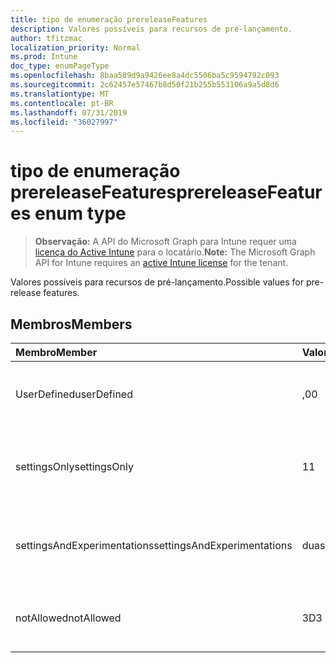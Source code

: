 ```yaml
---
title: tipo de enumeração prereleaseFeatures
description: Valores possíveis para recursos de pré-lançamento.
author: tfitzmac
localization_priority: Normal
ms.prod: Intune
doc_type: enumPageType
ms.openlocfilehash: 8baa589d9a9426ee8a4dc5506ba5c9594792c093
ms.sourcegitcommit: 2c62457e57467b8d50f21b255b553106a9a5d8d6
ms.translationtype: MT
ms.contentlocale: pt-BR
ms.lasthandoff: 07/31/2019
ms.locfileid: "36027997"
---
```

# <a name="prereleasefeatures-enum-type"></a><span data-ttu-id="20d51-103">tipo de enumeração prereleaseFeatures</span><span class="sxs-lookup"><span data-stu-id="20d51-103">prereleaseFeatures enum type</span></span>

> <span data-ttu-id="20d51-104">**Observação:** A API do Microsoft Graph para Intune requer uma [licença do Active Intune](https://go.microsoft.com/fwlink/?linkid=839381) para o locatário.</span><span class="sxs-lookup"><span data-stu-id="20d51-104">**Note:** The Microsoft Graph API for Intune requires an [active Intune license](https://go.microsoft.com/fwlink/?linkid=839381) for the tenant.</span></span>

<span data-ttu-id="20d51-105">Valores possíveis para recursos de pré-lançamento.</span><span class="sxs-lookup"><span data-stu-id="20d51-105">Possible values for pre-release features.</span></span>

## <a name="members"></a><span data-ttu-id="20d51-106">Membros</span><span class="sxs-lookup"><span data-stu-id="20d51-106">Members</span></span>
|<span data-ttu-id="20d51-107">Membro</span><span class="sxs-lookup"><span data-stu-id="20d51-107">Member</span></span>|<span data-ttu-id="20d51-108">Valor</span><span class="sxs-lookup"><span data-stu-id="20d51-108">Value</span></span>|<span data-ttu-id="20d51-109">Descrição</span><span class="sxs-lookup"><span data-stu-id="20d51-109">Description</span></span>|
|:---|:---|:---|
|<span data-ttu-id="20d51-110">UserDefined</span><span class="sxs-lookup"><span data-stu-id="20d51-110">userDefined</span></span>|<span data-ttu-id="20d51-111">,0</span><span class="sxs-lookup"><span data-stu-id="20d51-111">0</span></span>|<span data-ttu-id="20d51-112">Definido pelo usuário, valor padrão, sem intenção.</span><span class="sxs-lookup"><span data-stu-id="20d51-112">User Defined, default value, no intent.</span></span>|
|<span data-ttu-id="20d51-113">settingsOnly</span><span class="sxs-lookup"><span data-stu-id="20d51-113">settingsOnly</span></span>|<span data-ttu-id="20d51-114">1</span><span class="sxs-lookup"><span data-stu-id="20d51-114">1</span></span>|<span data-ttu-id="20d51-115">Configurações apenas recursos de pré-lançamento.</span><span class="sxs-lookup"><span data-stu-id="20d51-115">Settings only pre-release features.</span></span>|
|<span data-ttu-id="20d51-116">settingsAndExperimentations</span><span class="sxs-lookup"><span data-stu-id="20d51-116">settingsAndExperimentations</span></span>|<span data-ttu-id="20d51-117">duas</span><span class="sxs-lookup"><span data-stu-id="20d51-117">2</span></span>|<span data-ttu-id="20d51-118">Configurações e experimentos recursos de pré-lançamento.</span><span class="sxs-lookup"><span data-stu-id="20d51-118">Settings and experimentations pre-release features.</span></span>|
|<span data-ttu-id="20d51-119">notAllowed</span><span class="sxs-lookup"><span data-stu-id="20d51-119">notAllowed</span></span>|<span data-ttu-id="20d51-120">3D</span><span class="sxs-lookup"><span data-stu-id="20d51-120">3</span></span>|<span data-ttu-id="20d51-121">Recursos de pré-lançamento não permitidos.</span><span class="sxs-lookup"><span data-stu-id="20d51-121">Pre-release features not allowed.</span></span>|



